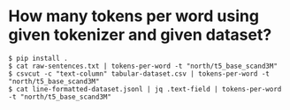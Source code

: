 # How many tokens per word using given tokenizer and given dataset?

```
$ pip install .
$ cat raw-sentences.txt | tokens-per-word -t "north/t5_base_scand3M"
$ csvcut -c "text-column" tabular-dataset.csv | tokens-per-word -t "north/t5_base_scand3M"
$ cat line-formatted-dataset.jsonl | jq .text-field | tokens-per-word -t "north/t5_base_scand3M"
```
